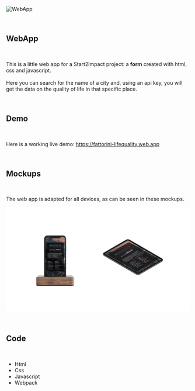 ![WebApp](https://github.com/GabrieleFattorini/Life-Quality/blob/main/src/img/mockup.png)

<br>

## WebApp
<br>

This is a little web app for a Start2Impact project: a <b>form</b> created with html, css and javascript. <br><br>Here you can search for the name of a city and, using an api key, you will get the data on the quality of life in that specific place.

<br>

## Demo
<br>

Here is a working live demo: https://fattorini-lifequality.web.app

<br>

## Mockups
<br>

The web app is adapted for all devices, as can be seen in these mockups.
<br>

![WebApp](https://github.com/GabrieleFattorini/Life-Quality/blob/main/src/img/mobile.png)

<br>

## Code
<br>

- Html
- Css
- Javascript
- Webpack

<br>
